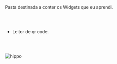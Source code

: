 Pasta destinada a conter os Widgets que eu aprendi.

<br>
<br>

- Leitor de qr code.
<br>
<br>


  ![hippo](https://media.giphy.com/media/v1.Y2lkPTc5MGI3NjExZzV5dXNjOWRhMDV2MnJlaWx0a2syOHM5anhtMnlqY3FsaXJ3aHViNSZlcD12MV9pbnRlcm5hbF9naWZfYnlfaWQmY3Q9Zw/dNgK7Ws7y176U/giphy.gif)

